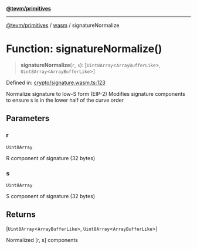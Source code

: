 [**@tevm/primitives**](../../../../README.md)

***

[@tevm/primitives](../../../../globals.md) / [wasm](../README.md) / signatureNormalize

# Function: signatureNormalize()

> **signatureNormalize**(`r`, `s`): \[`Uint8Array`\<`ArrayBufferLike`\>, `Uint8Array`\<`ArrayBufferLike`\>\]

Defined in: [crypto/signature.wasm.ts:123](https://github.com/evmts/primitives/blob/main/src/crypto/signature.wasm.ts#L123)

Normalize signature to low-S form (EIP-2)
Modifies signature components to ensure s is in the lower half of the curve order

## Parameters

### r

`Uint8Array`

R component of signature (32 bytes)

### s

`Uint8Array`

S component of signature (32 bytes)

## Returns

\[`Uint8Array`\<`ArrayBufferLike`\>, `Uint8Array`\<`ArrayBufferLike`\>\]

Normalized [r, s] components
